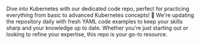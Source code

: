 Dive into Kubernetes with our dedicated code repo, perfect for practicing everything from basic to advanced Kubernetes concepts!
🌟 We're updating the repository daily with fresh YAML code examples to keep your skills sharp and your knowledge up to date. 
Whether you're just starting out or looking to refine your expertise, this repo is your go-to resource.
